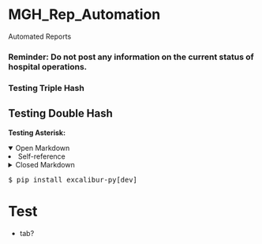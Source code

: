 # MGH_Rep_Automation
Automated Reports

### Reminder: Do not post any information on the current status of hospital operations.
### Testing Triple Hash
## Testing Double Hash
**Testing Asterisk:**

<details open>
  <summary>Open Markdown</summary>
  <li>Self-reference</li>
  </details>


<details>
<summary>Closed Markdown</summary>
<br>
  <li>Well, you asked for it!</li>
</details>

<pre>
$ pip install excalibur-py[dev]
</pre>

# Test
- tab?

